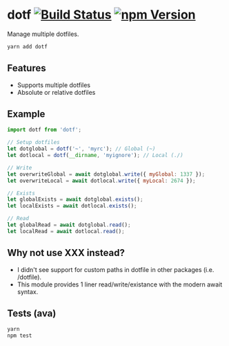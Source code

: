 <h1>dotf <a href="https://travis-ci.org/grant/dotf"><img src="https://travis-ci.org/grant/dotf.svg?branch=master" alt="Build Status"></a> <a href="https://www.npmjs.com/package/dotf"><img src="https://img.shields.io/npm/v/dotf.svg" alt="npm Version"></a>
</h1>

Manage multiple dotfiles.

```sh
yarn add dotf
```

## Features

- Supports multiple dotfiles
- Absolute or relative dotfiles

## Example

```js
import dotf from 'dotf';

// Setup dotfiles
let dotglobal = dotf('~', 'myrc'); // Global (~)
let dotlocal = dotf(__dirname, 'myignore'); // Local (./)

// Write
let overwriteGlobal = await dotglobal.write({ myGlobal: 1337 });
let overwriteLocal = await dotlocal.write({ myLocal: 2674 });

// Exists
let globalExists = await dotglobal.exists();
let localExists = await dotlocal.exists();

// Read
let globalRead = await dotglobal.read();
let localRead = await dotlocal.read();
```

## Why not use XXX instead?

- I didn't see support for custom paths in dotfile in other packages (i.e. /dotfile).
- This module provides 1 liner read/write/existance with the modern await syntax.

## Tests (ava)

```sh
yarn
npm test
```
